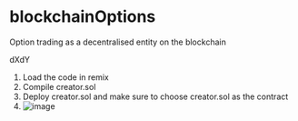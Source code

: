 # blockchainOptions
Option trading as a decentralised entity on the blockchain

dXdY
1. Load the code in remix
2. Compile creator.sol
3. Deploy creator.sol and make sure to choose creator.sol as the contract
4. ![image](https://user-images.githubusercontent.com/15021790/144902831-12ef5d3a-6457-4272-9231-a89ae13af385.png)
